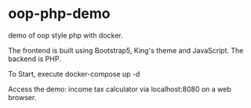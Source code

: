 # oop-php-demo
demo of oop style php with docker.

The frontend is built using Bootstrap5, King's theme and JavaScript. The backend is PHP.

To Start, execute docker-compose up -d

Access the demo: income tax calculator via localhost:8080 on a web browser.

